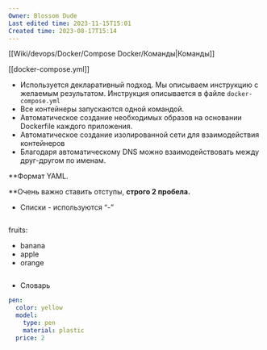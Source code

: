 ```yaml
---
Owner: Blossom Dude
Last edited time: 2023-11-15T15:01
Created time: 2023-08-17T15:14
---
```

  

[[Wiki/devops/Docker/Compose Docker/Команды|Команды]]

[[docker-compose.yml]]

- Используется декларативный подход. Мы описываем инструкцию с желаемым результатом. Инструкция описывается в файле `docker-compose.yml`
- Все контейнеры запускаются одной командой.
- Автоматическое создание необходимых образов на основании Dockerfile каждого приложения.
- Автоматическое создание изолированной сети для взаимодействия контейнеров
- Благодаря автоматическому DNS можно взаимодействовать между друг-другом по именам.

  

**Формат YAML.  
  
**Очень важно ставить отступы, **строго 2 пробела.**

- Списки - используются “-”
    ```YAML
fruits:
  - banana
  - apple
  - orange
    ```

- Словарь 
```YAML
pen:
  color: yellow
  model:
	type: pen
	material: plastic
  price: 2
```